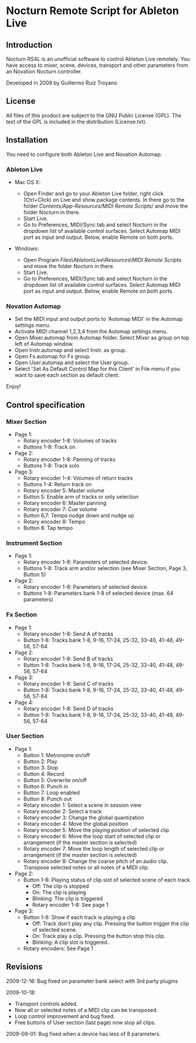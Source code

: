 Nocturn Remote Script for Ableton Live
======================================

Introduction
------------

Nocturn RS4L is an unofficial software to control Ableton Live remotely. You have access to mixer,
scene, devices, transport and other parameters from an Novation Nocturn controller.

Developed in 2009 by Guillermo Ruiz Troyano

License
-------

All files of this product are subject to the GNU Public License (GPL). The text of the GPL is
included in the distribution (License.txt).

Installation
------------

You need to configure both Ableton Live and Novation Automap.

### Ableton Live

* Mac OS X:
    * Open Finder and go to your Ableton Live folder, right click (Ctrl+Click) on Live and show
      package contents. In there go to the folder *Contents/App-Resources/MIDI Remote Scripts/* and
      move the folder Nocturn in there.
    * Start Live.
    * Go to Preferences, MIDI/Sync tab and select Nocturn in the dropdown list of available control
      surfaces. Select Automap MIDI port as input and output. Below, enable Remote on both ports.

* Windows:
    * Open Program *Files\Ableton\Live\Resources\MIDI Remote Scripts* and move the folder Nocturn in
      there.
    * Start Live.
    * Go to Preferences, MIDI/Sync tab and select Nocturn in the dropdown list of available control
      surfaces. Select Automap MIDI port as input and output. Below, enable Remote on both ports.

### Novation Automap

* Set the MIDI input and output ports to 'Automap MIDI' in the Automap settings menu.
* Activate MIDI channel 1,2,3,4 from the Automap settings menu.
* Open Mixer.automap from Automap folder. Select Mixer as group on top left of Automap window.
* Open Instr.automap and select Instr. as group.
* Open Fx.automap for Fx group.
* Open User.automap and select the User group.
* Select 'Set As Default Control Map for this Client' in File menu if you want to save each section
  as default client.

Enjoy!


Control specification
---------------------

### Mixer Section

* Page 1:
    * Rotary encoder 1-8: Volumes of tracks
    * Buttons 1-8: Track on
* Page 2:
    * Rotary encoder 1-8: Panning of tracks
    * Buttons 1-8: Track solo
* Page 3:
    * Rotary encoder 1-4: Volumes of return tracks
    * Buttons 1-4: Return track on
    * Rotary encoder 5: Master volume
    * Button 5: Enable arm of tracks or only selection
    * Rotary encoder 6: Master panning
    * Rotary encoder 7: Cue volume
    * Button 6,7: Tempo nudge down and nudge up
    * Rotary encoder 8: Tempo
    * Button 8: Tap tempo

    
### Instrument Section

* Page 1:
    * Rotary encoder 1-8: Parameters of selected device.
    * Buttons 1-8: Track arm and/or selection (see Mixer Section, Page 3, Button 5)
* Page 2:
    * Rotary encoder 1-8: Parameters of selected device.
    * Buttons 1-8: Parameters bank 1-8 of selected device (max. 64 parameters)


### Fx Section

* Page 1:
    * Rotary encoder 1-8: Send A of tracks
    * Button 1-8: Tracks bank 1-8, 9-16, 17-24, 25-32, 33-40, 41-48, 49-56, 57-64
* Page 2:
    * Rotary encoder 1-8: Send B of tracks
    * Button 1-8: Tracks bank 1-8, 9-16, 17-24, 25-32, 33-40, 41-48, 49-56, 57-64
* Page 3:
    * Rotary encoder 1-8: Send C of tracks
    * Button 1-8: Tracks bank 1-8, 9-16, 17-24, 25-32, 33-40, 41-48, 49-56, 57-64
* Page 4:
    * Rotary encoder 1-8: Send D of tracks
    * Button 1-8: Tracks bank 1-8, 9-16, 17-24, 25-32, 33-40, 41-48, 49-56, 57-64


### User Section

* Page 1:
    * Button 1: Metronome on/off
    * Button 2: Play
    * Button 3: Stop
    * Button 4: Record
    * Button 5: Overwrite on/off
    * Button 6: Punch in
    * Button 7: Loop enabled
    * Button 8: Punch out
    * Rotary encoder 1: Select a scene in session view
    * Rotary encoder 2: Select a track
    * Rotary encoder 3: Change the global quantization
    * Rotary encoder 4: Move the global position
    * Rotary encoder 5: Move the playing position of selected clip
    * Rotary encoder 6: Move the loop start of selected clip or arrangement (if the master section
                        is selected)
    * Rotary encoder 7: Move the loop length of selected clip or arrangement (if the master section
                        is selected)
    * Rotary encoder 8: Change the coarse pitch of an audio clip. Transpose selected notes or all
                        notes of a MIDI clip.
* Page 2:
    * Button 1-8: Playing status of clip slot of selected scene of each track
        * Off: The clip is stopped
        * On: The clip is playing
        * Blinking: The clip is triggered
        * Rotary encoder 1-8: See page 1
* Page 3:
    * Button 1-8: Show if each track is playing a clip
        * Off: Track don't play any clip. Pressing the button trigger the clip of selected scene.
        * On: Track play a clip. Pressing the button stop this clip.
        * Blinking: A clip slot is triggered.
    * Rotary encoders: See Page 1

Revisions
---------

2009-12-16:
Bug fixed on parameter bank select with 3rd party plugins

2009-10-18:
* Transport controls added.
* Now all or selected notes of a MIDI clip can be transposed.
* Loop control improvement and bug fixed.
* Free buttons of User section (last page) now stop all clips.

2009-09-01:
Bug fixed when a device has less of 8 parameters.
